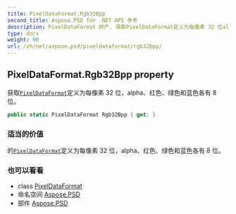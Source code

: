 ```yaml
---
title: PixelDataFormat.Rgb32Bpp
second_title: Aspose.PSD for .NET API 参考
description: PixelDataFormat 财产. 获取PixelDataFormat定义为每像素 32 位alpha红色绿色和蓝色各有 8 位
type: docs
weight: 90
url: /zh/net/aspose.psd/pixeldataformat/rgb32bpp/
---
```

## PixelDataFormat.Rgb32Bpp property

获取[`PixelDataFormat`](../)定义为每像素 32 位，alpha、红色、绿色和蓝色各有 8 位。

```csharp
public static PixelDataFormat Rgb32Bpp { get; }
```

### 适当的价值

的[`PixelDataFormat`](../)定义为每像素 32 位，alpha、红色、绿色和蓝色各有 8 位。

### 也可以看看

* class [PixelDataFormat](../)
* 命名空间 [Aspose.PSD](../../pixeldataformat/)
* 部件 [Aspose.PSD](../../../)


